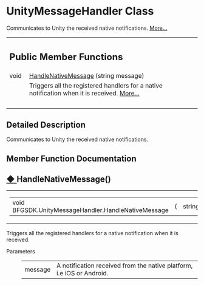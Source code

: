 # UnityMessageHandler Class 

<div class="contents">Communicates to Unity the received native notifications.    <a href="class_b_f_g_s_d_k_1_1_unity_message_handler.html#details">More...</a><table class="memberdecls"><tr class="heading"><td colspan="2"><h2 class="groupheader"><a id="pub-methods" name="pub-methods"></a> Public Member Functions</h2></td></tr><tr class="memitem:a3805c53691460a0cf0a5512551c1937a"><td class="memItemLeft" align="right" valign="top">void&#160;</td><td class="memItemRight" valign="bottom"><a class="el" href="class_b_f_g_s_d_k_1_1_unity_message_handler.html#a3805c53691460a0cf0a5512551c1937a">HandleNativeMessage</a> (string message)</td></tr><tr class="memdesc:a3805c53691460a0cf0a5512551c1937a"><td class="mdescLeft">&#160;</td><td class="mdescRight">Triggers all the registered handlers for a native notification when it is received.  <a href="class_b_f_g_s_d_k_1_1_unity_message_handler.html#a3805c53691460a0cf0a5512551c1937a">More...</a><br /></td></tr><tr class="separator:a3805c53691460a0cf0a5512551c1937a"><td class="memSeparator" colspan="2">&#160;</td></tr></table><a name="details" id="details"></a><h2 class="groupheader">Detailed Description</h2><div class="textblock">Communicates to Unity the received native notifications. </div><h2 class="groupheader">Member Function Documentation</h2><a id="a3805c53691460a0cf0a5512551c1937a" name="a3805c53691460a0cf0a5512551c1937a"></a><h2 class="memtitle"><span class="permalink"><a href="#a3805c53691460a0cf0a5512551c1937a">&#9670;&nbsp;</a></span>HandleNativeMessage()</h2><div class="memitem"><div class="memproto"><table class="mlabels"><tr><td class="mlabels-left"><table class="memname"><tr><td class="memname">void BFGSDK.UnityMessageHandler.HandleNativeMessage </td><td>(</td><td class="paramtype">string&#160;</td><td class="paramname"><em>message</em></td><td>)</td><td></td></tr></table></td><td class="mlabels-right"><span class="mlabels"><span class="mlabel">inline</span></span></td></tr></table></div><div class="memdoc">Triggers all the registered handlers for a native notification when it is received. <dl class="params"><dt>Parameters</dt><dd><table class="params"><tr><td class="paramname">message</td><td>A notification received from the native platform, i.e iOS or Android.</td></tr></table></dd></dl></div></div></div> 
